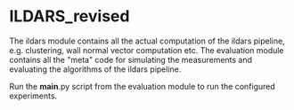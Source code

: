# ILDARS_revised

The ildars module contains all the actual computation of the ildars pipeline, e.g. clustering, wall normal vector computation etc.
The evaluation module contains all the "meta" code for simulating the measurements and evaluating the algorithms of the ildars pipeline.

Run the __main__.py script from the evaluation module to run the configured experiments.